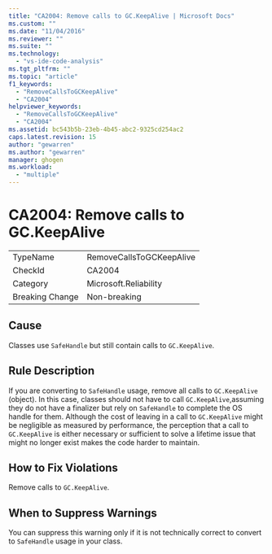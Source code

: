 ```yaml
---
title: "CA2004: Remove calls to GC.KeepAlive | Microsoft Docs"
ms.custom: ""
ms.date: "11/04/2016"
ms.reviewer: ""
ms.suite: ""
ms.technology: 
  - "vs-ide-code-analysis"
ms.tgt_pltfrm: ""
ms.topic: "article"
f1_keywords: 
  - "RemoveCallsToGCKeepAlive"
  - "CA2004"
helpviewer_keywords: 
  - "RemoveCallsToGCKeepAlive"
  - "CA2004"
ms.assetid: bc543b5b-23eb-4b45-abc2-9325cd254ac2
caps.latest.revision: 15
author: "gewarren"
ms.author: "gewarren"
manager: ghogen
ms.workload: 
  - "multiple"
---
```

# CA2004: Remove calls to GC.KeepAlive
|||  
|-|-|  
|TypeName|RemoveCallsToGCKeepAlive|  
|CheckId|CA2004|  
|Category|Microsoft.Reliability|  
|Breaking Change|Non-breaking|  
  
## Cause  
 Classes use `SafeHandle` but still contain calls to `GC.KeepAlive`.  
  
## Rule Description  
 If you are converting to `SafeHandle` usage, remove all calls to `GC.KeepAlive` (object). In this case, classes should not have to call `GC.KeepAlive`,assuming they do not have a finalizer but rely on `SafeHandle` to complete the OS handle for them.  Although the cost of leaving in a call to `GC.KeepAlive` might be negligible as measured by performance, the perception that a call to `GC.KeepAlive` is either necessary or sufficient to solve a lifetime issue that might no longer exist makes the code harder to maintain.  
  
## How to Fix Violations  
 Remove calls to `GC.KeepAlive`.  
  
## When to Suppress Warnings  
 You can suppress this warning only if it is not technically correct to convert to `SafeHandle` usage in your class.
